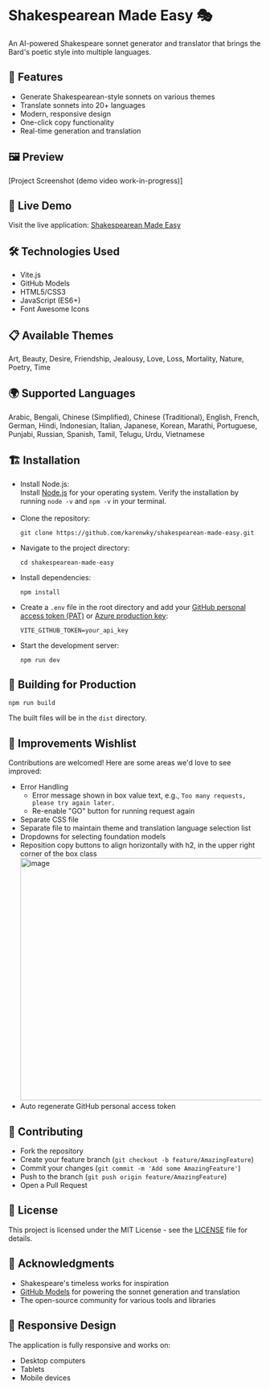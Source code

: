 # Shakespearean Made Easy 🎭

An AI-powered Shakespeare sonnet generator and translator that brings the Bard's poetic style into multiple languages.

## 🌟 Features

* Generate Shakespearean-style sonnets on various themes
* Translate sonnets into 20+ languages
* Modern, responsive design
* One-click copy functionality
* Real-time generation and translation

## 🖼️ Preview

[Project Screenshot (demo video work-in-progress)]

## 🚀 Live Demo

Visit the live application: [Shakespearean Made Easy](https://shakespearean-made-easy.vercel.app/)

## 🛠️ Technologies Used

* Vite.js
* GitHub Models
* HTML5/CSS3
* JavaScript (ES6+)
* Font Awesome Icons

## 📋 Available Themes

Art, Beauty, Desire, Friendship, Jealousy, Love, Loss, Mortality, Nature, Poetry, Time

## 🌍 Supported Languages

Arabic, Bengali, Chinese (Simplified), Chinese (Traditional), English, French, German, Hindi, Indonesian, Italian, Japanese, Korean, Marathi, Portuguese, Punjabi, Russian, Spanish, Tamil, Telugu, Urdu, Vietnamese

## 🏗️ Installation
* Install Node.js: \
  Install [Node.js](https://nodejs.org/en) for your operating system. Verify the installation by running `node -v` and `npm -v` in your terminal. \
  ‎  
* Clone the repository:
  ```
  git clone https://github.com/karenwky/shakespearean-made-easy.git
  ```
* Navigate to the project directory:
  ```
  cd shakespearean-made-easy
  ```
* Install dependencies:
  ```
  npm install
  ```
* Create a `.env` file in the root directory and add your [GitHub personal access token (PAT)](https://github.com/settings/tokens) or [Azure production key](https://ai.azure.com/github?modelName=Phi-3.5-MoE-instruct&ghid=f3e91a190fd8a2c95dd7eb6d678f0678):
  ```
  VITE_GITHUB_TOKEN=your_api_key
  ```
* Start the development server:
  ```
  npm run dev
  ```

## 🚀 Building for Production

```
npm run build
```

The built files will be in the `dist` directory.

## 🙌 Improvements Wishlist

Contributions are welcomed! Here are some areas we'd love to see improved:

* Error Handling
  * Error message shown in box value text, e.g., `Too many requests, please try again later.`
  * Re-enable "GO" button for running request again
* Separate CSS file
* Separate file to maintain theme and translation language selection list
* Dropdowns for selecting foundation models
* Reposition copy buttons to align horizontally with h2, in the upper right corner of the box class
  <img width="482" alt="image" src="https://github.com/user-attachments/assets/1479a17c-eed2-4464-9cc6-d6ba8ec3d24f" />
* Auto regenerate GitHub personal access token

## 🤝 Contributing

* Fork the repository
* Create your feature branch (`git checkout -b feature/AmazingFeature`)
* Commit your changes (`git commit -m 'Add some AmazingFeature'`)
* Push to the branch (`git push origin feature/AmazingFeature`)
* Open a Pull Request

## 📄 License

This project is licensed under the MIT License - see the [LICENSE](LICENSE) file for details.

## 🙏 Acknowledgments

* Shakespeare's timeless works for inspiration
* [GitHub Models](https://docs.github.com/en/github-models/prototyping-with-ai-models) for powering the sonnet generation and translation
* The open-source community for various tools and libraries

## 📱 Responsive Design

The application is fully responsive and works on:

* Desktop computers
* Tablets
* Mobile devices
